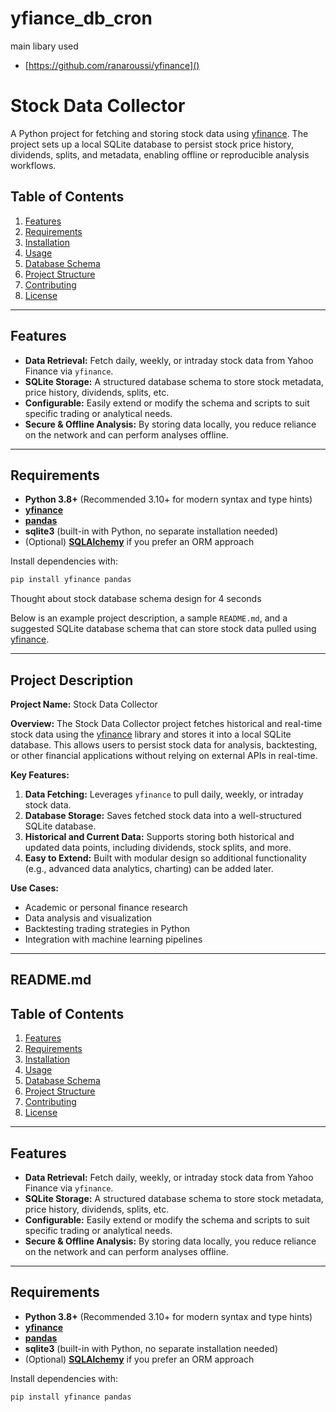 # yfiance_db_cron

main libary used

- [https://github.com/ranaroussi/yfinance]()


# Stock Data Collector

A Python project for fetching and storing stock data using [yfinance](https://github.com/ranaroussi/yfinance). The project sets up a local SQLite database to persist stock price history, dividends, splits, and metadata, enabling offline or reproducible analysis workflows.

## Table of Contents

1. [Features](#features)
2. [Requirements](#requirements)
3. [Installation](#installation)
4. [Usage](#usage)
5. [Database Schema](#database-schema)
6. [Project Structure](#project-structure)
7. [Contributing](#contributing)
8. [License](#license)

---

## Features

- **Data Retrieval:** Fetch daily, weekly, or intraday stock data from Yahoo Finance via `yfinance`.
- **SQLite Storage:** A structured database schema to store stock metadata, price history, dividends, splits, etc.
- **Configurable:** Easily extend or modify the schema and scripts to suit specific trading or analytical needs.
- **Secure & Offline Analysis:** By storing data locally, you reduce reliance on the network and can perform analyses offline.

---

## Requirements

- **Python 3.8+** (Recommended 3.10+ for modern syntax and type hints)
- [**yfinance**](https://github.com/ranaroussi/yfinance)
- [**pandas**](https://pandas.pydata.org/)
- **sqlite3** (built-in with Python, no separate installation needed)
- (Optional) [**SQLAlchemy**](https://www.sqlalchemy.org/) if you prefer an ORM approach

Install dependencies with:

```bash
pip install yfinance pandas
```


Thought about stock database schema design for 4 seconds

Below is an example project description, a sample `README.md`, and a suggested SQLite database schema that can store stock data pulled using [yfinance](https://github.com/ranaroussi/yfinance).

---

## Project Description

**Project Name:** Stock Data Collector

**Overview:**
The Stock Data Collector project fetches historical and real-time stock data using the [yfinance](https://github.com/ranaroussi/yfinance) library and stores it into a local SQLite database. This allows users to persist stock data for analysis, backtesting, or other financial applications without relying on external APIs in real-time.

**Key Features:**

1. **Data Fetching:** Leverages `yfinance` to pull daily, weekly, or intraday stock data.
2. **Database Storage:** Saves fetched stock data into a well-structured SQLite database.
3. **Historical and Current Data:** Supports storing both historical and updated data points, including dividends, stock splits, and more.
4. **Easy to Extend:** Built with modular design so additional functionality (e.g., advanced data analytics, charting) can be added later.

**Use Cases:**

* Academic or personal finance research
* Data analysis and visualization
* Backtesting trading strategies in Python
* Integration with machine learning pipelines

---

## README.md


## Table of Contents

1. [Features](#features)
2. [Requirements](#requirements)
3. [Installation](#installation)
4. [Usage](#usage)
5. [Database Schema](#database-schema)
6. [Project Structure](#project-structure)
7. [Contributing](#contributing)
8. [License](#license)

---

## Features

- **Data Retrieval:** Fetch daily, weekly, or intraday stock data from Yahoo Finance via `yfinance`.
- **SQLite Storage:** A structured database schema to store stock metadata, price history, dividends, splits, etc.
- **Configurable:** Easily extend or modify the schema and scripts to suit specific trading or analytical needs.
- **Secure & Offline Analysis:** By storing data locally, you reduce reliance on the network and can perform analyses offline.

---

## Requirements

- **Python 3.8+** (Recommended 3.10+ for modern syntax and type hints)
- [**yfinance**](https://github.com/ranaroussi/yfinance)
- [**pandas**](https://pandas.pydata.org/)
- **sqlite3** (built-in with Python, no separate installation needed)
- (Optional) [**SQLAlchemy**](https://www.sqlalchemy.org/) if you prefer an ORM approach

Install dependencies with:

```bash
pip install yfinance pandas
```
